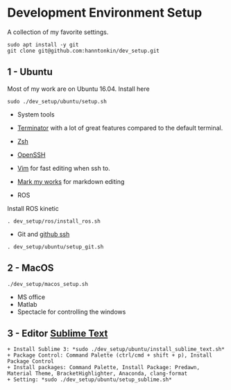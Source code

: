 # Development Environment Setup

A collection of my favorite settings.

```
sudo apt install -y git
git clone git@github.com:hanntonkin/dev_setup.git
```

## 1 -  Ubuntu

Most of my work are on Ubuntu 16.04. Install here

```
sudo ./dev_setup/ubuntu/setup.sh
```

* System tools

+ [Terminator]() with a lot of great features compared to the default terminal.

+ [Zsh]()

+ [OpenSSH]()

+ [Vim]() for fast editing when ssh to.
+ [Mark my works]() for markdown editing


* ROS

Install ROS kinetic
```
. dev_setup/ros/install_ros.sh
```
* Git and [github ssh](https://help.github.com/articles/connecting-to-github-with-ssh/)

```
. dev_setup/ubuntu/setup_git.sh
```


## 2 - MacOS

```
./dev_setup/macos_setup.sh
```

* MS office
* Matlab
* Spectacle for controlling the windows

## 3 - Editor [Sublime Text](https://www.sublimetext.com/)

    + Install Sublime 3: *sudo ./dev_setup/ubuntu/install_sublime_text.sh*
    + Package Control: Command Palette (ctrl/cmd + shift + p), Install Package Control
    + Install packages: Command Palette, Install Package: Predawn, Material Theme, BracketHighlighter, Anaconda, clang-format
    + Setting: *sudo ./dev_setup/ubuntu/setup_sublime.sh*
 
